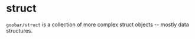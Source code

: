 # struct

`goobar/struct` is a collection of more complex struct objects -- mostly data structures.
